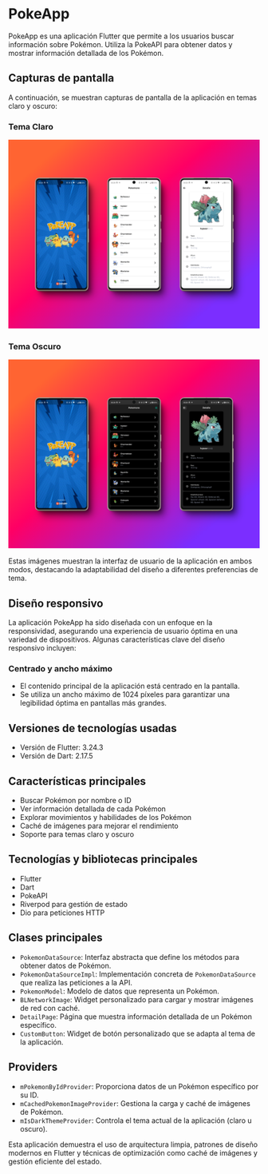 # PokeApp

PokeApp es una aplicación Flutter que permite a los usuarios buscar información sobre Pokémon. Utiliza la PokeAPI para obtener datos y mostrar información detallada de los Pokémon.

## Capturas de pantalla

A continuación, se muestran capturas de pantalla de la aplicación en temas claro y oscuro:

### Tema Claro

![Tema Claro](doc_mockups/mockup_light.png)

### Tema Oscuro

![Tema Oscuro](doc_mockups/mockup_dark.png)

Estas imágenes muestran la interfaz de usuario de la aplicación en ambos modos, destacando la adaptabilidad del diseño a diferentes preferencias de tema.


## Diseño responsivo

La aplicación PokeApp ha sido diseñada con un enfoque en la responsividad, asegurando una experiencia de usuario óptima en una variedad de dispositivos. Algunas características clave del diseño responsivo incluyen:

### Centrado y ancho máximo

- El contenido principal de la aplicación está centrado en la pantalla.
- Se utiliza un ancho máximo de 1024 píxeles para garantizar una legibilidad óptima en pantallas más grandes.

## Versiones de tecnologías usadas

- Versión de Flutter: 3.24.3
- Versión de Dart: 2.17.5

## Características principales

- Buscar Pokémon por nombre o ID
- Ver información detallada de cada Pokémon
- Explorar movimientos y habilidades de los Pokémon
- Caché de imágenes para mejorar el rendimiento
- Soporte para temas claro y oscuro

## Tecnologías y bibliotecas principales

- Flutter
- Dart
- PokeAPI
- Riverpod para gestión de estado
- Dio para peticiones HTTP

## Clases principales

- `PokemonDataSource`: Interfaz abstracta que define los métodos para obtener datos de Pokémon.
- `PokemonDataSourceImpl`: Implementación concreta de `PokemonDataSource` que realiza las peticiones a la API.
- `PokemonModel`: Modelo de datos que representa un Pokémon.
- `BLNetworkImage`: Widget personalizado para cargar y mostrar imágenes de red con caché.
- `DetailPage`: Página que muestra información detallada de un Pokémon específico.
- `CustomButton`: Widget de botón personalizado que se adapta al tema de la aplicación.

## Providers

- `mPokemonByIdProvider`: Proporciona datos de un Pokémon específico por su ID.
- `mCachedPokemonImageProvider`: Gestiona la carga y caché de imágenes de Pokémon.
- `mIsDarkThemeProvider`: Controla el tema actual de la aplicación (claro u oscuro).

Esta aplicación demuestra el uso de arquitectura limpia, patrones de diseño modernos en Flutter y técnicas de optimización como caché de imágenes y gestión eficiente del estado.
